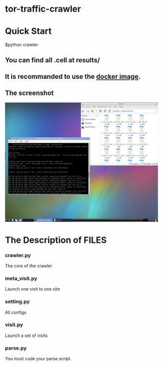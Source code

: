# tor-traffic-crawler

# Quick Start

$python crawler

## You can find all .cell at results/

## It is recommanded to use the [docker image](https://registry.hub.docker.com/r/sunxueliang96/tor-traffic-crawler). 


## The screenshot
![screenshot](https://github.com/sunxueliang96/tor-traffic-crawler/blob/main/snap_shot/snap_shot.png)

# The Description of FILES
### crawler.py
The core of the crawler

### meta_visit.py
Launch one visit to one site

### setting.py
All configs

### visit.py
Launch a set of visits

### parse.py
You must code your parse script.
